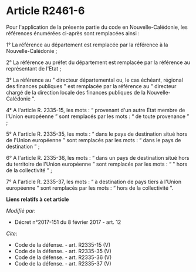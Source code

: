 # Article R2461-6

Pour l'application de la présente partie du code en Nouvelle-Calédonie, les références énumérées ci-après sont remplacées
ainsi : 

1° La référence au département est remplacée par la référence à la Nouvelle-Calédonie ; 

2° La référence au préfet du département est remplacée par la référence au représentant de l'Etat ; 

3° La référence au " directeur départemental ou, le cas échéant, régional des finances publiques " est remplacée par la
référence au " directeur chargé de la direction locale des finances publiques de la Nouvelle-Calédonie ". 

4° A l'article R. 2335-15, les mots : “ provenant d'un autre Etat membre de l'Union européenne ” sont remplacés par les
mots : “ de toute provenance ” ; 

5° A l'article R. 2335-35, les mots : “ dans le pays de destination situé hors de l'Union européenne ” sont remplacés par les
mots : “ dans le pays de destination ” ; 

6° A l'article R. 2335-36, les mots : “ dans un pays de destination situé hors du territoire de l'Union européenne ” sont
remplacés par les mots : “ " hors de la collectivité ” ; 

7° A l'article R. 2335-37, les mots : “ à destination de pays tiers à l'Union européenne ” sont remplacés par les mots : “
hors de la collectivité ”.

**Liens relatifs à cet article**

_Modifié par_:

  - Décret n°2017-151 du 8 février 2017 - art. 12

_Cite_:

  - Code de la défense. - art. R2335-15 (V)
  - Code de la défense. - art. R2335-35 (V)
  - Code de la défense. - art. R2335-36 (V)
  - Code de la défense. - art. R2335-37 (V)
